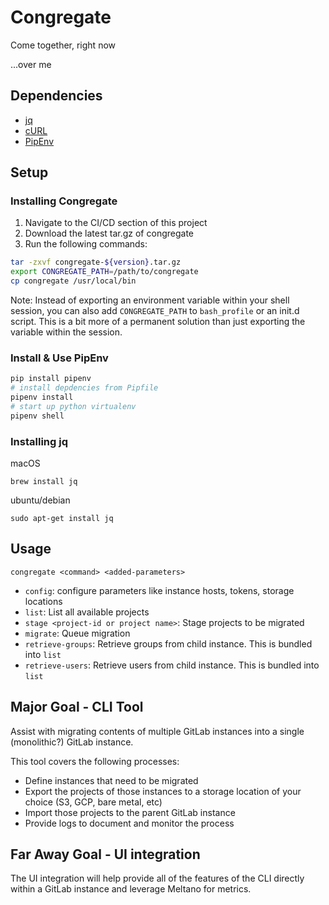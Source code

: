# Congregate

Come together, right now

...over me

## Dependencies

- [jq](https://stedolan.github.io/jq/download/)
- [cURL](https://curl.haxx.se/download.html)
- [PipEnv](https://docs.pipenv.org/)

## Setup

### Installing Congregate

1. Navigate to the CI/CD section of this project
2. Download the latest tar.gz of congregate
3. Run the following commands:

```bash
tar -zxvf congregate-${version}.tar.gz
export CONGREGATE_PATH=/path/to/congregate
cp congregate /usr/local/bin
```

Note: Instead of exporting an environment variable within your shell session, you can also add `CONGREGATE_PATH` to `bash_profile` or an init.d script. This is a bit more of a permanent solution than just exporting the variable within the session. 

### Install & Use PipEnv

```bash
pip install pipenv
# install depdencies from Pipfile
pipenv install
# start up python virtualenv
pipenv shell
```

### Installing jq

macOS

`brew install jq`

ubuntu/debian

`sudo apt-get install jq`

## Usage

`congregate <command> <added-parameters>`

- `config`: configure parameters like instance hosts, tokens, storage locations
- `list`: List all available projects
- `stage <project-id or project name>`: Stage projects to be migrated
- `migrate`: Queue migration
- `retrieve-groups`: Retrieve groups from child instance. This is bundled into `list`
- `retrieve-users`: Retrieve users from child instance. This is bundled into `list`

## Major Goal - CLI Tool

Assist with migrating contents of multiple GitLab instances into a single (monolithic?) GitLab instance.

This tool covers the following processes:
- Define instances that need to be migrated
- Export the projects of those instances to a storage location of your choice (S3, GCP, bare metal, etc)
- Import those projects to the parent GitLab instance
- Provide logs to document and monitor the process

## Far Away Goal - UI integration

The UI integration will help provide all of the features of the CLI directly within a GitLab instance and leverage Meltano for metrics.
